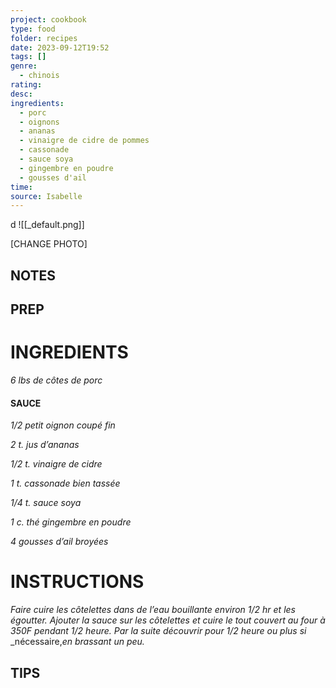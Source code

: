 ```yaml
---
project: cookbook
type: food
folder: recipes
date: 2023-09-12T19:52
tags: []
genre:
  - chinois
rating: 
desc: 
ingredients:
  - porc
  - oignons
  - ananas
  - vinaigre de cidre de pommes
  - cassonade
  - sauce soya
  - gingembre en poudre
  - gousses d'ail
time: 
source: Isabelle
---
```

d
![[_default.png]]

[CHANGE PHOTO]


## NOTES




## PREP


# INGREDIENTS

_6 lbs de côtes de porc_


#### SAUCE

_1/2 petit oignon coupé fin_

_2 t. jus d’ananas_

_1/2 t. vinaigre de cidre_

_1 t. cassonade bien tassée_

_1/4 t. sauce soya_

_1 c. thé gingembre en poudre_

_4 gousses d’ail broyées_


# INSTRUCTIONS

_Faire cuire les côtelettes dans de l’eau bouillante_
_environ 1/2 hr et les égoutter. Ajouter_
_la sauce sur les côtelettes et cuire le tout couvert_
_au four à 350F pendant 1/2 heure. Par_
_la suite découvrir pour 1/2 heure ou plus si_
_nécessaire,_en brassant un peu._



## TIPS



